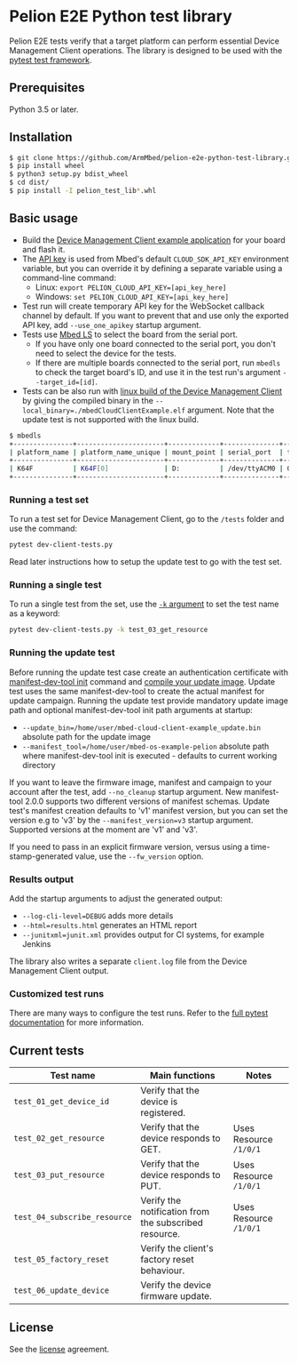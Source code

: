 # Pelion E2E Python test library

Pelion E2E tests verify that a target platform can perform essential Device Management Client operations.
The library is designed to be used with the [pytest test framework](https://docs.pytest.org/en/latest/).

## Prerequisites

Python 3.5 or later.

## Installation

```bash
$ git clone https://github.com/ArmMbed/pelion-e2e-python-test-library.git
$ pip install wheel
$ python3 setup.py bdist_wheel
$ cd dist/
$ pip install -I pelion_test_lib*.whl
```

## Basic usage

- Build the [Device Management Client example application](https://www.pelion.com/docs/device-management/current/connecting/device-management-client-tutorials.html) for your board and flash it.
- The [API key](https://www.pelion.com/docs/device-management/current/integrate-web-app/api-keys.html) is used from Mbed's default `CLOUD_SDK_API_KEY` environment variable, but you can override it by defining a separate variable using a command-line command:
    - Linux: `export PELION_CLOUD_API_KEY=[api_key_here]`
    - Windows: `set PELION_CLOUD_API_KEY=[api_key_here]`
- Test run will create temporary API key for the WebSocket callback channel by default. If you want to prevent that and use only the exported API key, add `--use_one_apikey` startup argument.
- Tests use [Mbed LS](https://github.com/ARMmbed/mbed-os-tools/tree/master/packages/mbed-ls) to select the board from the serial port.
  - If you have only one board connected to the serial port, you don't need to select the device for the tests.
  - If there are multiple boards connected to the serial port, run `mbedls` to check the target board's ID, and use it in the test run's argument `--target_id=[id]`.
- Tests can be also run with [linux build of the Device Management Client](https://www.pelion.com/docs/device-management/current/connecting/linux-on-pc.html) by giving the compiled binary in the `--local_binary=./mbedCloudClientExample.elf` argument. Note that the update test is not supported with the linux build.

```bash
$ mbedls
+---------------+----------------------+-------------+--------------+--------------------------------------------------+-----------------+
| platform_name | platform_name_unique | mount_point | serial_port  | target_id                                        | daplink_version |
+---------------+----------------------+-------------+--------------+--------------------------------------------------+-----------------+
| K64F          | K64F[0]              | D:          | /dev/ttyACM0 | 0240000032044e4500257009997b00386781000097969900 | 0244            |
+---------------+----------------------+-------------+--------------+--------------------------------------------------+-----------------+
```

### Running a test set

To run a test set for Device Management Client, go to the `/tests` folder and use the command:

```bash
pytest dev-client-tests.py
```
Read later instructions how to setup the update test to go with the test set.

### Running a single test

To run a single test from the set, use the [`-k` argument](https://docs.pytest.org/en/latest/example/markers.html?highlight=keyword#using-k-expr-to-select-tests-based-on-their-name) to set the test name as a keyword:

```bash
pytest dev-client-tests.py -k test_03_get_resource
```

### Running the update test
Before running the update test case create an authentication certificate with [manifest-dev-tool init](https://www.pelion.com/docs/device-management/current/updating-firmware/setting-up.html) command and [compile your update image](https://www.pelion.com/docs/device-management/current/updating-firmware/preparing-images.html).
Update test uses the same manifest-dev-tool to create the actual manifest for update campaign.
Running the update test provide mandatory update image path and optional manifest-dev-tool init path arguments at startup:
- `--update_bin=/home/user/mbed-cloud-client-example_update.bin` absolute path for the update image
- `--manifest_tool=/home/user/mbed-os-example-pelion` absolute path where manifest-dev-tool init is executed - defaults to current working directory

If you want to leave the firmware image, manifest and campaign to your account after the test, add `--no_cleanup` startup argument.
New manifest-tool 2.0.0 supports two different versions of manifest schemas. Update test's manifest creation defaults to 'v1' manifest version, but you can set the version e.g to 'v3' by the `--manifest_version=v3` startup argument.
Supported versions at the moment are 'v1' and 'v3'.

If you need to pass in an explicit firmware version, versus using a time-stamp-generated value, use the `--fw_version` option.

### Results output

Add the startup arguments to adjust the generated output:
- `--log-cli-level=DEBUG` adds more details
- `--html=results.html` generates an HTML report
- `--junitxml=junit.xml` provides output for CI systems, for example Jenkins

The library also writes a separate `client.log` file from the Device Management Client output.

### Customized test runs

There are many ways to configure the test runs. Refer to the [full pytest documentation](https://docs.pytest.org/en/latest/contents.html) for more information.

## Current tests

| Test name                       | Main functions                                        | Notes                        |
| ------------------------------- | ------------------------------------------------------| -----------------------------|
| `test_01_get_device_id`         | Verify that the device is registered.                 |                              |
| `test_02_get_resource`          | Verify that the device responds to GET.               | Uses Resource `/1/0/1`       |
| `test_03_put_resource`          | Verify that the device responds to PUT.               | Uses Resource `/1/0/1`       |
| `test_04_subscribe_resource`    | Verify the notification from the subscribed resource. | Uses Resource `/1/0/1`       |
| `test_05_factory_reset`         | Verify the client's factory reset behaviour.          |                              |
| `test_06_update_device`         | Verify the device firmware update.                    |                              |


## License

See the [license](https://github.com/ARMmbed/pelion-e2e-python-test-library/blob/master/LICENSE) agreement.
